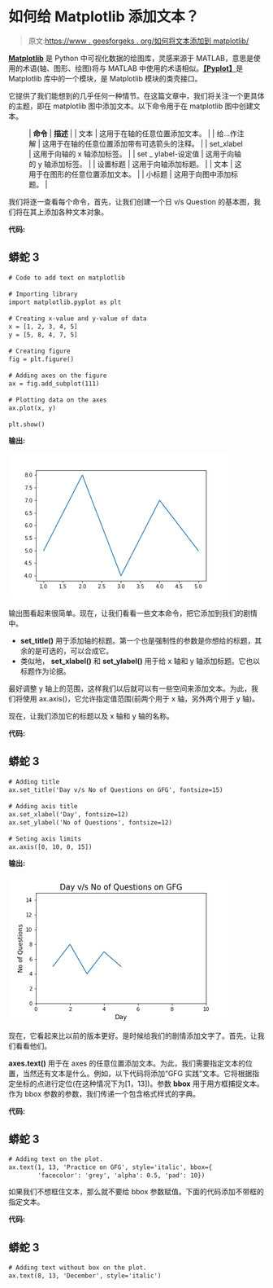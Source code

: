 # 如何给 Matplotlib 添加文本？

> 原文:[https://www . geesforgeks . org/如何将文本添加到 matplotlib/](https://www.geeksforgeeks.org/how-to-add-text-to-matplotlib/)

[**Matplotlib**](https://www.geeksforgeeks.org/python-introduction-matplotlib/) 是 Python 中可视化数据的绘图库，灵感来源于 MATLAB，意思是使用的术语(轴、图形、绘图)将与 MATLAB 中使用的术语相似。[**【Pyplot】**](https://www.geeksforgeeks.org/pyplot-in-matplotlib/)是 Matplotlib 库中的一个模块，是 Matplotlib 模块的类壳接口。

它提供了我们能想到的几乎任何一种情节。在这篇文章中，我们将关注一个更具体的主题，即在 matplotlib 图中添加文本。以下命令用于在 matplotlib 图中创建文本。

<figure class="table">

| **命令** | **描述** |
| 文本 | 这用于在轴的任意位置添加文本。 |
| 给…作注解 | 这用于在轴的任意位置添加带有可选箭头的注释。 |
| set_xlabel | 这用于向轴的 x 轴添加标签。 |
| set _ ylabel-设定值 | 这用于向轴的 y 轴添加标签。 |
| 设置标题 | 这用于向轴添加标题。 |
| 文本 | 这用于在图形的任意位置添加文本。 |
| 小标题 | 这用于向图中添加标题。 |

</figure>

我们将逐一查看每个命令，首先，让我们创建一个日 v/s Question 的基本图，我们将在其上添加各种文本对象。

**代码:**

## 蟒蛇 3

```
# Code to add text on matplotlib

# Importing library
import matplotlib.pyplot as plt

# Creating x-value and y-value of data
x = [1, 2, 3, 4, 5]
y = [5, 8, 4, 7, 5]

# Creating figure
fig = plt.figure()

# Adding axes on the figure
ax = fig.add_subplot(111)

# Plotting data on the axes
ax.plot(x, y)

plt.show()
```

**输出:**

![](img/b1140244372fe46d6c2942de8d43b8c6.png)

输出图看起来很简单。现在，让我们看看一些文本命令，把它添加到我们的剧情中。

*   **set_title()** 用于添加轴的标题。第一个也是强制性的参数是你想给的标题，其余的是可选的，可以合成它。
*   类似地， **set_xlabel()** 和 **set_ylabel()** 用于给 x 轴和 y 轴添加标题。它也以标题作为论据。

最好调整 y 轴上的范围，这样我们以后就可以有一些空间来添加文本。为此，我们将使用 ax.axis()，它允许指定值范围(前两个用于 x 轴，另外两个用于 y 轴)。

现在，让我们添加它的标题以及 x 轴和 y 轴的名称。

**代码:**

## 蟒蛇 3

```
# Adding title
ax.set_title('Day v/s No of Questions on GFG', fontsize=15)

# Adding axis title
ax.set_xlabel('Day', fontsize=12)
ax.set_ylabel('No of Questions', fontsize=12)

# Seting axis limits
ax.axis([0, 10, 0, 15])
```

**输出:**

![](img/ad13b3d1ee1f1e37ad565b5df234e5b3.png)

现在，它看起来比以前的版本更好。是时候给我们的剧情添加文字了。首先，让我们看看他们。

**axes.text()** 用于在 axes 的任意位置添加文本。为此，我们需要指定文本的位置，当然还有文本是什么。例如，以下代码将添加“GFG 实践”文本。它将根据指定坐标的点进行定位(在这种情况下为[1，13])。参数 **bbox** 用于用方框捕捉文本。作为 bbox 参数的参数，我们传递一个包含格式样式的字典。

**代码:**

## 蟒蛇 3

```
# Adding text on the plot.
ax.text(1, 13, 'Practice on GFG', style='italic', bbox={
        'facecolor': 'grey', 'alpha': 0.5, 'pad': 10})
```

如果我们不想框住文本，那么就不要给 bbox 参数赋值。下面的代码添加不带框的指定文本。

**代码:**

## 蟒蛇 3

```
# Adding text without box on the plot.
ax.text(8, 13, 'December', style='italic')
```